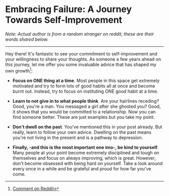 # Embracing Failure: A Journey Towards Self-Improvement

*Note: Actual author is from a random stranger on reddit, these are their words shared below.*

---

Hey there! It's fantastic to see your commitment to self-improvement and your willingness to share your thoughts. As someone a few years ahead on this journey, let me offer you some invaluable advice that has shaped my own growth[^1]:

- **Focus on ONE thing at a time**. Most people in this space get extremely motivated and try to form lots of good habits all at once and become burnt out. Instead, try to focus on instituting ONE good habit at a time.

- **Learn to not give in to what people think**. Are your hairlines receding? Good, you're a man. You messaged a girl after she ghosted you? Good, it shows that you would be committed to a relationship. Now you can find someone better. These are just examples but you take my point.

- **Don't dwell on the past**. You've mentioned this in your post already. But really, learn to follow your own advice. Dwelling on the past means you're not living in the present and is a pathway to depression.

- **Finally, -and this is the most important one imo-, be kind to yourself**. Many people at your point become extremely disciplined and tough on themselves and focus on always improving, which is great. However, don't become obsessed with being hard on yourself. Take a look around every once in a while and be grateful and proud for how far you've come.

[^1]: [Comment on Reddit](https://www.reddit.com/r/selfimprovement/comments/10t2r8m/comment/j74zodu/?utm_source=share&utm_medium=web2x&context=3)
